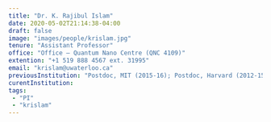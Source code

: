 ```yaml
---
title: "Dr. K. Rajibul Islam"
date: 2020-05-02T21:14:38-04:00
draft: false
image: "images/people/krislam.jpg"
tenure: "Assistant Professor"
office: "Office – Quantum Nano Centre (QNC 4109)"
extention: "+1 519 888 4567 ext. 31995"
email: "krislam@uwaterloo.ca"
previousInstitution: "Postdoc, MIT (2015-16); Postdoc, Harvard (2012-15); PhD, University of Maryland (2007-12)"
curentInstitution: 
tags:
 - "PI"
 - "krislam"
---
```


